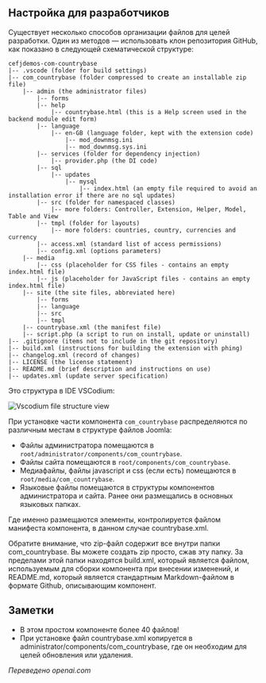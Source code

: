 <!-- Filename: J4.x:MVC_Anatomy:_File_Structure / Display title: Анатомия MVC: Структура файлов -->

## Настройка для разработчиков

Существует несколько способов организации файлов для целей разработки. Один из методов — использовать клон репозитория GitHub, как показано в следующей схематической структуре:

```
cefjdemos-com-countrybase
|-- .vscode (folder for build settings)
|-- com_countrybase (folder compressed to create an installable zip file)
    |-- admin (the administrator files)
        |-- forms
        |-- help
            |-- countrybase.html (this is a Help screen used in the backend module edit form)
        |-- language
            |-- en-GB (language folder, kept with the extension code)
                |-- mod_downmsg.ini
                |-- mod_downmsg.sys.ini
        |-- services (folder for dependency injection)
            |-- provider.php (the DI code)
        |-- sql
            |-- updates
                |-- mysql
                    |-- index.html (an empty file required to avoid an installation error if there are no sql updates)
        |-- src (folder for namespaced classes)
            |-- more folders: Controller, Extension, Helper, Model, Table and View
        |-- tmpl (folder for layouts)
            |-- more folders: countries, country, currencies and currency
        |-- access.xml (standard list of access permissions)
        |-- config.xml (options parameters)
    |-- media
        |-- css (placeholder for CSS files - contains an empty index.html file)
        |-- js (placeholder for JavaScript files - contains an empty index.html file)
    |-- site (the site files, abbreviated here)
        |-- forms
        |-- language
        |-- src
        |-- tmpl
    |-- countrybase.xml (the manifest file)
    |-- script.php (a script to run on install, update or uninstall)
|-- .gitignore (items not to include in the git repository)
|-- build.xml (instructions for building the extension with phing)
|-- changelog.xml (record of changes)
|-- LICENSE (the license statement)
|-- README.md (brief description and instructions on use)
|-- updates.xml (update server specification)
```

Это структура в IDE VSCodium:

![Vscodium file structure view](../../../en/images/mvc-anatomy/com-countrybase-vscodium.png)

При установке части компонента `com_countrybase` распределяются по различным местам в структуре файлов Joomla:
- Файлы администратора помещаются в `root/administrator/components/com_countrybase`.
- Файлы сайта помещаются в `root/components/com_countrybase`.
- Медиафайлы, файлы javascript и css (если есть) помещаются в `root/media/com_countrybase`.
- Языковые файлы помещаются в структуры компонентов администратора и сайта. Ранее они размещались в основных языковых папках.

Где именно размещаются элементы, контролируется файлом манифеста компонента, в данном случае countrybase.xml.

Обратите внимание, что zip-файл содержит все внутри папки com_countrybase. Вы можете создать zip просто, сжав эту папку. За пределами этой папки находятся build.xml, который является файлом, используемым для сборки компонента при внесении изменений, и README.md, который является стандартным Markdown-файлом в формате Github, описывающим компонент.

## Заметки

- В этом простом компоненте более 40 файлов!
- При установке файл countrybase.xml копируется в administrator/components/com_countrybase, где он необходим для целей обновления или удаления.

*Переведено openai.com*

